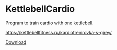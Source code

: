# KettlebellCardio
Program to train cardio with one kettlebell.

https://kettlebellfitness.ru/kardiotrenirovka-s-girey/

<a href="https://github.com/sploitem/KettlebellCardio/releases/download/1.1/KettlebellCardio.exe"> Download </a>
